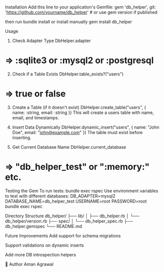  Installation
 Add this line to your application's Gemfile:
 gem 'db_helper', git: 'https://github.com/yourname/db_helper' # or use gem version if published

then run
bundle install
or install manually
gem install db_helper

Usage
1. Check Adapter Type
  DbHelper.adapter
  # => :sqlite3 or :mysql2 or :postgresql
2. Check if a Table Exists
  DbHelper.table_exists?("users")
  # => true or false
3. Create a Table (if it doesn't exist)
  DbHelper.create_table("users", {
    name: :string,
    email: :string
  })
  This will create a users table with name, email, and timestamps.

4. Insert Data Dynamically
  DbHelper.dynamic_insert("users", {
    name: "John Doe",
    email: "john@example.com"
  })
  The table must exist before inserting.

5. Get Current Database Name
  DbHelper.current_database
  # => "db_helper_test" or ":memory:" etc.

Testing the Gem
To run tests:
  bundle exec rspec
Use environment variables to test with different databases:
  DB_ADAPTER=mysql2 DATABASE_NAME=db_helper_test USERNAME=root PASSWORD=root bundle exec rspec

Directory Structure
  db_helper/
  ├── lib/
  │   ├── db_helper.rb
  │   └── db_helper/version.rb
  ├── spec/
  │   └── db_helper_spec.rb
  ├── db_helper.gemspec
  └── README.md
  
Future Improvements
Add support for schema migrations

Support validations on dynamic inserts

Add more DB introspection helpers

👤 Author
Aman Agrawal
